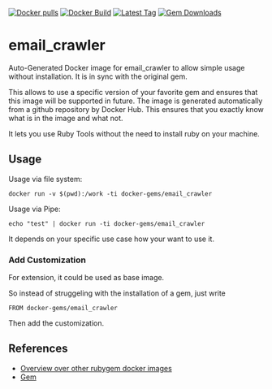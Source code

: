 [![Docker pulls](https://img.shields.io/docker/pulls/rubygem/email_crawler.svg)](https://hub.docker.com/r/rubygem/email_crawler/)
[![Docker Build](https://img.shields.io/docker/automated/rubygem/email_crawler.svg)](https://hub.docker.com/r/rubygem/email_crawler/)
[![Latest Tag](https://img.shields.io/github/tag/docker-rubygem/email_crawler.svg)](https://hub.docker.com/r/rubygem/email_crawler/)
[![Gem Downloads](https://img.shields.io/gem/dt/email_crawler.svg)](https://rubygems.org/gems/email_crawler/)
# email_crawler

Auto-Generated Docker image for email_crawler to allow simple usage without installation.
It is in sync with the original gem.

This allows to use a specific version of your favorite gem and ensures that this image will be supported in future.
The image is generated automatically from a github repository by Docker Hub.
This ensures that you exactly know what is in the image and what not.

It lets you use Ruby Tools without the need to install ruby on your machine.

## Usage

Usage via file system:

`docker run -v $(pwd):/work -ti docker-gems/email_crawler`

Usage via Pipe:

`echo "test" | docker run -ti docker-gems/email_crawler`

It depends on your specific use case how your want to use it.

### Add Customization

For extension, it could be used as base image.

So instead of struggeling with the installation of a gem, just write

`FROM docker-gems/email_crawler`

Then add the customization.

## References

 - [Overview over other rubygem docker images](https://github.com/thinkbot/docker-rubygem)
 - [Gem](https://rubygems.org/gems/email_crawler/)
